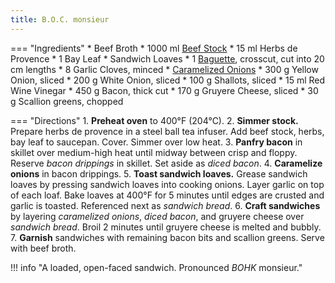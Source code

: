 ```yaml
---
title: B.O.C. monsieur
---
```


=== "Ingredients"
    * Beef Broth
        * 1000 ml [Beef Stock](../soups/stocks/meat-stock.md)
        * 15 ml Herbs de Provence
        * 1 Bay Leaf
    * Sandwich Loaves
        * 1 [Baguette](../breads/baguettes.md), crosscut, cut into 20 cm lengths
        * 8 Garlic Cloves, minced
    * [Caramelized Onions](../sides/caramelized-onions.md)
        * 300 g Yellow Onion, sliced
        * 200 g White Onion, sliced
        * 100 g Shallots, sliced
        * 15 ml Red Wine Vinegar
    * 450 g Bacon, thick cut
    * 170 g Gruyere Cheese, sliced
    * 30 g Scallion greens, chopped

=== "Directions"
    1. **Preheat oven** to 400°F (204°C).
    2. **Simmer stock.** Prepare herbs de provence in a steel ball tea infuser. Add beef stock, herbs, bay leaf to saucepan. Cover. Simmer over low heat.
    3. **Panfry bacon** in skillet over medium-high heat until midway between crisp and floppy. Reserve *bacon drippings* in skillet. Set aside as *diced bacon*.
    4. **Caramelize onions** in bacon drippings.
    5. **Toast sandwich loaves.** Grease sandwich loaves by pressing sandwich loaves into cooking onions. Layer garlic on top of each loaf. Bake loaves at 400°F for 5 minutes until edges are crusted and garlic is toasted. Referenced next as *sandwich bread*.
    6. **Craft sandwiches** by layering *caramelized onions*, *diced bacon*, and gruyere cheese over *sandwich bread*. Broil 2 minutes until gruyere cheese is melted and bubbly.
    7. **Garnish** sandwiches with remaining bacon bits and scallion greens. Serve with beef broth.

!!! info "A loaded, open-faced sandwich. Pronounced *BOHK* monsieur."
